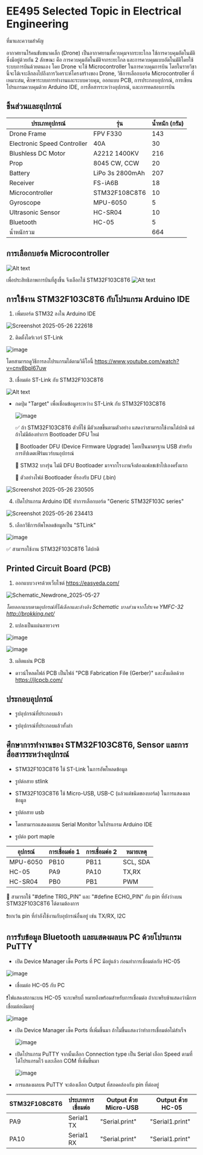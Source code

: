 # EE495 Selected Topic in Electrical Engineering 

ที่มาและความสำคัญ 

อากาศยานไร้คนขับขนาดเล็ก (Drone) เป็นอากาศยานที่ควบคุมจากระยะไกล ใช้การควบคุมอัตโนมัติซึ่งมีอยู่ด้วยกัน 2 ลักษณะ คือ การควบคุมอัตโนมัติจากระยะไกล และการควบคุมแบบอัตโนมัติโดยใช้ระบบการบินด้วยตนเอง โดย Drone จะใช้ Microcontroller ในการควบคุมการบิน โดยในรายวิชานี้จะได้เจาะลึกลงไปถึงการวิเคราะห์โครงสร้างของ Drone, วิธีการเลือกบอร์ด Microcontroller ที่เหมาะสม, ศึกษาระบบการทำงานและระบบควบคุม, ออกแบบ PCB, การประกอบอุปกรณ์, การเขียนโปรแกรมควบคุมด้วย Arduino IDE, การสื่อสารระหว่างอุปกรณ์, และการทดสอบการบิน

## ชิ้นส่วนและอุปกรณ์
| ประเภทอุปกรณ์ | รุ่น | น้ำหนัก (กรัม) |
|---|---|---|
| Drone Frame | FPV F330 | 143 |
| Electronic Speed Controller | 40A | 30 |
| Blushless DC Motor | A2212 1400KV | 216 |
| Prop | 8045 CW, CCW | 20 |
| Battery | LiPo 3s 2800mAh | 207 |
| Receiver | FS-iA6B | 18 |
| Microcontroller | STM32F108C8T6 | 10 |
| Gyroscope | MPU-6050 | 5 |
| Ultrasonic Sensor | HC-SR04 | 10 |
| Bluetooth | HC-05 | 5 |
| น้ำหนักรวม |  | 664 |

## การเลือกบอร์ด Microcontroller
![Alt text](https://miro.medium.com/v2/resize:fit:720/format:webp/1*lH13bx-OzuJKV9nAXCYbXw.png)

เพื่อประสิทธิภาพการบินที่สูงขึ้น จึงเลือกใช้ STM32F103C8T6
![Alt text](https://os.mbed.com/media/uploads/hudakz/stm32f103c8t6_pinout_voltage01.png)

## การใช้งาน STM32F103C8T6 กับโปรแกรม Arduino IDE

1. เพิ่มบอร์ด STM32 ลงใน Arduino IDE
  
  ![Screenshot 2025-05-26 222618](https://github.com/user-attachments/assets/bbcbdefb-4a36-4d3a-a4e9-fc942d580d7a)
  
2. ติดตั้งไดร์เวอร์ ST-Link
  
  ![image](https://github.com/user-attachments/assets/b30d192a-a185-4bb8-b918-9a30d3efcdad)

โดยสามารถดูวิธีการลงโปรแกรมได้ตามวิดีโอนี้ https://www.youtube.com/watch?v=cnv8bpl67uw

3. เชื่อมต่อ ST-Link กับ STM32F103C8T6

  ![Alt text](https://lungmaker.com/wp-content/uploads/2021/01/1-2.png)

  * กดปุ่ม "Target" เพื่อเชื่อมข้อมูลระหว่าง ST-Link กับ STM32F103C8T6

    ![image](https://github.com/user-attachments/assets/d6b33783-db71-44cb-97b8-5782b2205e3b)

    ✅ ถ้า STM32F103C8T6 ตัวที่ใช้ มีตัวเลขขึ้นตามตัวอย่าง แสดงว่าสามารถใช้งานได้ปกติ แต่ถ้าไม่มีต้องทำการ Bootloader DFU ใหม่ 
    
    📌 Bootloader DFU (Device Firmware Upgrade) โดยเป็นมาตรฐาน USB สำหรับการอัปเดตเฟิร์มแวร์บนอุปกรณ์
    
    📌 STM32 บางรุ่น ไม่มี DFU Bootloader มาจากโรงงานจึงต้องแฟลชเข้าไปเองครั้งแรก
    
    📌 ตัวอย่างไฟล์ Bootloader ที่รองรับ DFU (.bin) 

![Screenshot 2025-05-26 230505](https://github.com/user-attachments/assets/28eec64b-24da-48ef-babd-ed3b7c222c1e)

 4. เปิดโปรแกรม Arduino IDE ทำการเลือกบอร์ด "Generic STM32F103C series"

![Screenshot 2025-05-26 234413](https://github.com/user-attachments/assets/b1239923-63b4-4e6c-bb9a-41314da2fa23)

 5. เลือกวิธีการอัพโหลดข้อมูลเป็น "STLink"

![image](https://github.com/user-attachments/assets/405b637d-67ca-443d-a205-4aa41a38ed65)

✅ สามารถใช้งาน STM32F103C8T6 ได้ปกติ

## Printed Circuit Board (PCB)

1. ออกแบบวงจรด้วยเว็บไซต์ https://easyeda.com/
   
![Schematic_Newdrone_2025-05-27](https://github.com/user-attachments/assets/d910a225-131a-4599-965c-16fbc15cc04c)

*โดยออกแบบตามอุปกรณ์ที่ได้เลือกและอ้างอิง Schematic บางส่วนจากโปรเจค YMFC-32 http://brokking.net/*

2. แปลงเป็นแผ่นลายวงจร

![image](https://github.com/user-attachments/assets/8d75e93a-a12c-4ba9-92cc-8a222a5a6a4b)

![image](https://github.com/user-attachments/assets/d066224d-d6dd-4f7a-878b-c1899750032e)

3. ผลิตแผ่น PCB
* ดาวน์โหลดไฟล์ PCB เป็นไฟล์ "PCB Fabrication File (Gerber)" และสั่งผลิตด้วย https://jlcpcb.com/

## ประกอบอุปกรณ์

* รูปอุปกรณ์ที่ประกอบแล้ว

* รูปอุปกรณ์ที่ประกอบแล้วทั้งลำ

## ศึกษาการทำงานของ STM32F103C8T6, Sensor และการสื่อสารระหว่างอุปกรณ์
* STM32F103C8T6 ใช้ ST-Link ในการอัพโหลดข้อมูล

* รูปต่อสาย stlink

* STM32F103C8T6 ใช้ Micro-USB, USB-C (แล้วแต่ชนิดของบอร์ด) ในการแสดงผลข้อมูล

* รูปต่อสาย usb

* โดยสามารถแสดงผลบน Serial Monitor ในโปรแกรม Arduino IDE

* รูปต่อ port maple

| อุปกรณ์  | การเชื่อมต่อ 1 | การเชื่อมต่อ 2 | หมายเหตุ |
|---|---|---|---|
| MPU-6050 | PB10 | PB11 | SCL, SDA |
| HC-05 | PA9 | PA10 | TX,RX |
| HC-SR04 | PB0 | PB1 | PWM |

📌 สามารถใช้ "#define TRIG_PIN" และ "#define ECHO_PIN" กับ pin ที่ยังว่างบน STM32F103C8T6 ได้ตามต้องการ

❗ยกเว้น pin ที่กำลังใช้งานกับอุปกรณ์อื่นอยู่ เช่น TX/RX, I2C

## การรับข้อมูล Bluetooth และแสดงผลบน PC ด้วยโปรแกรม PuTTY
* เปิด Device Manager เช็ค Ports ที่ PC มีอยู่แล้ว ก่อนทำการเชื่อมต่อกับ HC-05
  
![image](https://github.com/user-attachments/assets/6c70c2ab-6c12-4d6b-b55c-4d5067b8f774)

* เชื่อมต่อ HC-05 กับ PC
  
❗ไฟแสดงสถานะบน HC-05 จะกะพริบถี่ หมายถึงพร้อมสำหรับการเชื่อมต่อ ถ้ากะพริบช้าแสดงว่ามีการเชื่อมต่อเดิมอยู่
  
  ![image](https://github.com/user-attachments/assets/9d1ef2a3-77e1-45c0-aee0-9a61f988db2e)

* เปิด Device Manager เช็ค Ports ที่เพิ่มขึ้นมา ถ้าไม่ขึ้นแสดงว่าทำการเชื่อมต่อไม่สำเร็จ

  ![image](https://github.com/user-attachments/assets/879060b6-675e-4879-8b17-6cd8c23726c2)

  
* เปิดโปรแกรม PuTTY จากนั้นเลือก Connection type เป็น Serial เลือก Speed ตามที่ได้โปรแกรมไว้ และเลือก COM ที่เพิ่มขึ้นมา
  
  ![image](https://github.com/user-attachments/assets/a5623483-d112-45ba-b01a-2c8104c9c307)

* การแสดงผลบน PuTTY จะต้องเลือก Output ที่สอดคล้องกับ pin ที่ต่ออยู่

| STM32F108C8T6 | ประเภทการเชื่อมต่อ | Output ด้วย Micro-USB | Output ด้วย HC-05 |
|---|---|---|---|
| PA9 | Serial1 TX | "Serial.print" | "Serial1.print" |
| PA10 | Serial1 RX | "Serial.print" | "Serial1.print" |








  




